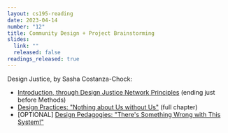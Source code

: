 ```yaml
---
layout: cs195-reading
date: 2023-04-14
number: "12"
title: Community Design + Project Brainstorming
slides:
  link: ""
  released: false
readings_released: true
---
```


Design Justice, by Sasha Costanza-Chock:

- [Introduction, through Design Justice Network Principles](https://designjustice.mitpress.mit.edu/pub/ap8rgw5e/release/1?readingCollection=9eadecb0) (ending just before Methods)
- [Design Practices: "Nothing about Us without Us"](https://designjustice.mitpress.mit.edu/pub/cfohnud7/release/4) (full chapter)
- \[OPTIONAL\] [Design Pedagogies: "There's Something Wrong with This System!"](https://designjustice.mitpress.mit.edu/pub/y2ymuvuk/release/1?readingCollection=9eadecb0)
